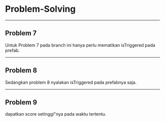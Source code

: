 # Problem-Solving
---
## Problem 7
Untuk Problem 7 pada branch ini hanya perlu mematikan isTriggered pada prefab. 
***
## Problem 8
Sedangkan problem 8 nyalakan isTriggered pada prefabnya saja.
***
## Problem 9
dapatkan score setinggi"nya pada waktu tertentu.
